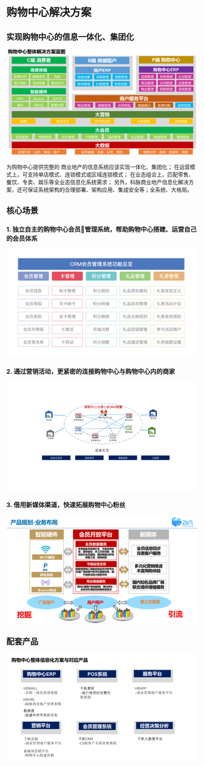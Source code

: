 # 购物中心解决方案

## 实现购物中心的信息一体化、集团化

![](img/购物中心解决方案/购物中心解决方案/幻灯片1.png)

为购物中心提供完整的
商业地产的信息系统应该实现一体化、集团化；
在运营模式上，可支持单店模式、连锁模式或区域连锁模式；
在业态组合上，匹配零售、餐饮、专卖、娱乐等全业态信息化系统需求；
另外，科脉商业地产信息化解决方案，还可保证系统架构的合理部署、架构应用、集成安全等；全系统、大格局。

## 核心场景

### 1. 独立自主的购物中心会员管理系统，帮助购物中心搭建、运营自己的会员体系

![](img/购物中心解决方案/购物中心解决方案/幻灯片5.png)

### 2. 通过营销活动，更紧密的连接购物中心与购物中心内的商家

![](img/购物中心解决方案/购物中心解决方案/幻灯片4.png)

### 3. 借用新媒体渠道，快速拓展购物中心粉丝

![](img/购物中心解决方案/购物中心解决方案/幻灯片3.png)

## 配套产品

![](img/购物中心解决方案/购物中心解决方案/幻灯片2.png)
